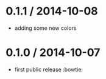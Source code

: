 
0.1.1 / 2014-10-08
==================

  * adding some new colors

0.1.0 / 2014-10-07
==================

  * first public release :bowtie:
